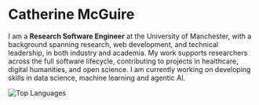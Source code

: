 # Catherine McGuire  

I am a **Research Software Engineer** at the University of Manchester, with a background spanning research, web development, and technical leadership, in both industry and academia. My work supports researchers across the full software lifecycle, contributing to projects in healthcare, digital humanities, and open science. I am currently working on developing skills in data science, machine learning and agentic AI.

![Top Languages](https://github-readme-stats.vercel.app/api/top-langs/?username=CatherineMcGuire&layout=compact)  



